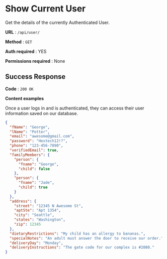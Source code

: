 # Show Current User

Get the details of the currently Authenticated User.

**URL** : `/api/user/`

**Method** : `GET`

**Auth required** : YES

**Permissions required** : None

## Success Response

**Code** : `200 OK`

**Content examples**

Once a user logs in and is authenticated, they can access their user information saved on our database.

```json
{
  "fName": "George",
  "lName": "Potter",
  "email": "awesome@gmail.com",
  "password": "Hextech12!?",
  "phone": "123-456-7890",
  "verifiedEmail": true,
  "familyMembers": {
    "person": {
      "fname": "George",
      "child": false
    },
    "person": {
      "fname": "Jade",
      "child": true
    }
  },
  "address": {
    "street": "12345 N Awesome St",
    "aptSte": "Apt 1354",
    "city": "Seattle",
    "states": "Washington",
    "zip": 12345
  },
  "dietaryRestrictions": "My child has an allergy to bananas.",
  "specialNotes": "An adult must answer the door to receive our order.",
  "deliveryDay": "Monday",
  "deliveryInstructions": "The gate code for our complex is #2080."
}
```